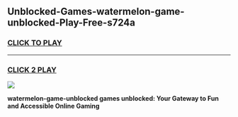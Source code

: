 
## Unblocked-Games-watermelon-game-unblocked-Play-Free-s724a
<h3>
<a href="https://premium76.site?title=watermelon-game-unblocked&ref=10A">CLICK TO PLAY</a></h3>
<hr>

<h3>
<a href="https://premium76.site?title=watermelon-game-unblocked&ref=10A">CLICK 2 PLAY</a>
  
</h3>

<a href="https://premium76.site?title=watermelon-game-unblocked&ref=10A"><img src="https://clearcache.store/games.png"></a>


**watermelon-game-unblocked games unblocked: Your Gateway to Fun and Accessible Online Gaming**
